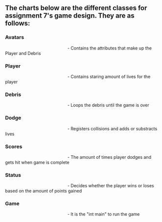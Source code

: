## The charts below are the different classes for assignment 7's game design. They are as follows:

### Avatars
<img scr= "http:/github/azizzmills/2134-OOP-Mills/Assignments/A07/Avatar" width="200">
- Contains the attributes that make up the Player and Debris 

### Player 
<img scr= "http:/github/azizzmills/2134-OOP-Mills/Assignments/A07/Player" width="200">
- Contains staring amount of lives for the player

### Debris 
<img scr= "http:/github/azizzmills/2134-OOP-Mills/Assignments/A07/Debris" width="200">
- Loops the debris until the game is over

### Dodge 
<img scr= "http:/github/azizzmills/2134-OOP-Mills/Assignments/A07/Dodge" width="200">
- Registers collisions and adds or substracts lives

### Scores 
<img scr= "http:/github/azizzmills/2134-OOP-Mills/Assignments/A07/Scores" width="200">
- The amount of times player dodges and gets hit when game is complete

### Status 
<img scr= "http:/github/azizzmills/2134-OOP-Mills/Assignments/A07/Status" width="200">
- Decides whether the player wins or loses based on the amount of points gained

### Game
<img scr= "http:/github/azizzmills/2134-OOP-Mills/Assignments/A07/Game" width="200">
- It is the "int main" to run the game
